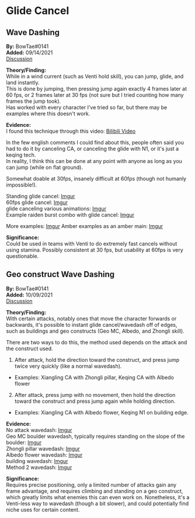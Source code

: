 # Glide Cancel

## Wave Dashing

**By:** BowTae#0141  
**Added:** 09/14/2021  
[Discussion](https://tickettool.xyz/direct?url=https://cdn.discordapp.com/attachments/885694208613158963/887107234243420200/transcript-wavedashing.html)

**Theory/Finding:**  
While in a wind current (such as Venti hold skill), you can jump, glide, and land instantly.  
This is done by jumping, then pressing jump again exactly 4 frames later at 60 fps, or 2 frames later at 30 fps (not sure but I tried counting how many frames the jump took).  
Has worked with every character I've tried so far, but there may be examples where this doesn't work.

**Evidence:**  
I found this technique through this video: [Bilibili Video](https://www.bilibili.com/video/BV1Cb4y1d7Kr?from=search&seid=9267604745435991278)

In the few english comments I could find about this, people often said you had to do it by canceling CA, or canceling the glide with N1, or it's just a keqing tech.  
In reality, I think this can be done at any point with anyone as long as you can jump (while on flat ground).

Somewhat doable at 30fps, insanely difficult at 60fps (though not humanly impossible!).

Standing glide cancel: [Imgur](https://imgur.com/OggEdpG)  
60fps glide cancel: [Imgur](https://imgur.com/ripNFSg)  
glide canceling various animations: [Imgur](https://imgur.com/NvWDcSu)  
Example raiden burst combo with glide cancel: [Imgur](https://imgur.com/AjzO2zO)  

More examples: [Imgur](https://imgur.com/VnM0Rdm)
Amber examples as an amber main: [Imgur](https://imgur.com/6XJeJzU)  

**Significance:**  
Could be used in teams with Venti to do extremely fast cancels without using stamina. Possibly consistent at 30 fps, but usability at 60fps is very questionable.

## Geo construct Wave Dashing

**By:** BowTae#0141  
**Added:** 10/09/2021  
[Discussion](https://tickettool.xyz/direct?url=https://cdn.discordapp.com/attachments/890716522190880828/896135115158192168/transcript-geo-construct-wavedash.html)

**Theory/Finding:**  
With certain attacks, notably ones that move the character forwards or backwards, it's possible to instant glide cancel/wavedash off of edges, such as buildings and geo constructs (Geo MC, Albedo, and Zhongli skill). 

There are two ways to do this, the method used depends on the attack and the construct used.  
1. After attack, hold the direction toward the construct, and press jump twice very quickly (like a normal wavedash).  
- Examples: Xiangling CA with Zhongli pillar, Keqing CA with Albedo flower  
2. After attack, press jump with no movement, then hold the direction toward the construct and press jump again while holding direction.  
- Examples: Xiangling CA with Albedo flower, Keqing N1 on building edge.

**Evidence:**  
No attack wavedash: [Imgur](https://imgur.com/YUxsqct)  
Geo MC boulder wavedash, typically requires standing on the slope of the boulder: [Imgur](https://imgur.com/A5QN2b7)  
Zhongli pillar wavedash: [Imgur](https://imgur.com/gDKc6Of)  
Albedo flower wavedash: [Imgur](https://imgur.com/ZtFoW0a)  
building wavedash: [Imgur](https://imgur.com/nYu0w8l)  
Method 2 wavedash: [Imgur](https://imgur.com/wfqHnGO)

**Significance:**  
Requires precise positioning, only a limited number of attacks gain any frame advantage, and requires climbing and standing on a geo construct, which greatly limits what enemies this can even work on. Nonetheless, it's a Venti-less way to wavedash (though a bit slower), and could potentially find niche uses for certain content.
